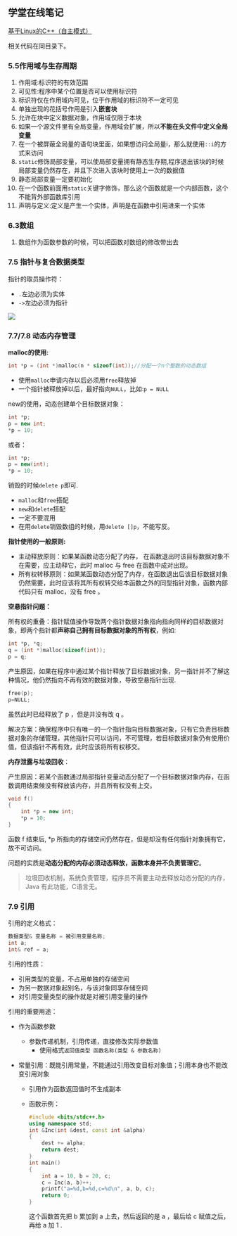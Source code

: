 ## 学堂在线笔记

[基于Linux的C++（自主模式）](http://www.xuetangx.com/courses/course-v1:TsinghuaX+20740084X+sp/about)

相关代码在同目录下。

### 5.5作用域与生存周期

1. 作用域:标识符的有效范围
2. 可见性:程序中某个位置是否可以使用标识符
3. 标识符仅在作用域内可见，位于作用域的标识符不一定可见
4. 单独出现的花括号作用是引入**嵌套块**
5. 允许在块中定义数据对象，作用域仅限于本块
6. 如果一个源文件里有全局变量，作用域会扩展，所以**不能在头文件中定义全局变量**
7. 在一个被屏蔽全局量的语句块里面，如果想访问全局量i，那么就使用`::i`的方式来访问
8. `static`修饰局部变量，可以使局部变量拥有静态生存期,程序退出该块的时候局部变量仍然存在，并且下次进入该块时使用上一次的数据值
9. 静态局部变量一定要初始化
10. 在一个函数前面用`static`关键字修饰，那么这个函数就是一个内部函数，这个不能背外部函数库引用
11. 声明与定义:定义是产生一个实体，声明是在函数中引用进来一个实体

### 6.3数组

1. 数组作为函数参数的时候，可以把函数对数组的修改带出去

### 7.5 指针与复合数据类型

指针的取员操作符：

- `.`左边必须为实体
- `->`左边必须为指针

![](https://i.loli.net/2018/12/24/5c2071ea22e56.png)

### 7.7/7.8 动态内存管理

**malloc的使用:**

```cpp
int *p = (int *)malloc(n * sizeof(int));//分配一个n个整数的动态数组
```

- 使用`malloc`申请内存以后必须用`free`释放掉
- 一个指针被释放掉以后，最好指向`NULL`，比如:`p = NULL`

new的使用，动态创建单个目标数据对象：

```cpp
int *p;
p = new int;
*p = 10;
```

或者：

```cpp
int *p;
p = new(int);
*p = 10;
```

销毁的时候`delete p`即可.

- `malloc`和`free`搭配
- `new`和`delete`搭配
- 一定不要混用
- 在用`delete`销毁数组的时候，用`delete []p`，不能写反。

**指针使用的一般原则:**

- 主动释放原则：如果某函数动态分配了内存， 在函数退出时该目标数据对象不在需要，应主动释它，此时 malloc 与 free 在函数中成对出现。
- 所有权转移原则：如果某函数动态分配了内存，在函数退出后该目标数据对象仍然需要，此时应该将其所有权转交给本函数之外的同型指针对象，函数内部代码只有 malloc，没有 free 。

**空悬指针问题：**

所有权的重叠：指针赋值操作导致两个指针数据对象指向指向同样的目标数据对象，即两个指针都**声称自己拥有目标数据对象的所有权**，例如:

```cpp
int *p, *q;
q = (int *)malloc(sizeof(int));
p = q;
```

产生原因，如果在程序中通过某个指针释放了目标数据对象，另一指针并不了解这种情况，他仍然指向不再有效的数据对象，导致空悬指针出现.

```cpp
free(p);
p=NULL;
```

虽然此时已经释放了 p  ，但是并没有改 q 。

解决方案：确保程序中只有唯一的一个指针指向目标数据对象，只有它负责目标数据对象的存储管理，其他指针只可以访问，不可管理，若目标数据对象仍有使用价值，但该指针不再有效，此时应该将所有权移交。

**内存泄露与垃圾回收**：

产生原因：若某个函数通过局部指针变量动态分配了一个目标数据对象内存，在函数调用结束候没有释放该内存，并且所有权没有上交。

```cpp
void f()
{
    int *p = new int;
    *p = 10;
}
```

函数 f 结束后, *p 所指向的存储空间仍然存在，但是却没有任何指针对象拥有它，故不可访问。

问题的实质是**动态分配的内存必须动态释放，函数本身并不负责管理它**。

> 垃圾回收机制，系统负责管理，程序员不需要主动去释放动态分配的内存，Java 有此功能，C语言无。

### 7.9 引用

引用的定义格式：

```cpp
数据类型& 变量名称 = 被引用变量名称;
int a;
int& ref = a;
```

引用的性质：

- 引用类型的变量，不占用单独的存储空间
- 为另一数据对象起别名，与该对象同享存储空间
- 对引用变量类型的操作就是对被引用变量的操作

引用的重要用途：

- 作为函数参数

  - 参数传递机制，引用传递，直接修改实际参数值
    - 使用格式`返回值类型 函数名称(类型 & 参数名称)`

- 常量引用：既能引用常量，不能通过引用改变目标对象值；引用本身也不能改变引用对象

  - 引用作为函数返回值时不生成副本

  - 函数示例：

    ```cpp
    #include <bits/stdc++.h>
    using namespace std;
    int &Inc(int &dest, const int &alpha)
    {
        dest += alpha;
        return dest;
    }
    int main()
    {
        int a = 10, b = 20, c;
        c = Inc(a, b)++;
        printf("a=%d,b=%d,c=%d\n", a, b, c);
        return 0;
    }
    ```

    这个函数首先把 b 累加到 a 上去，然后返回的是 a ，最后给 c 赋值之后，再给 a 加 1 .



 
